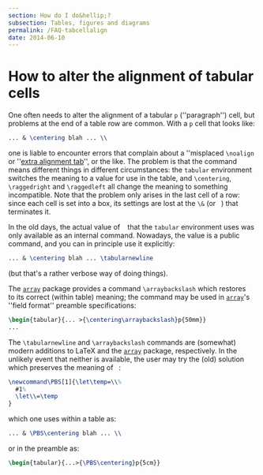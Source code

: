 ```yaml
---
section: How do I do&hellip;?
subsection: Tables, figures and diagrams
permalink: /FAQ-tabcellalign
date: 2014-06-10
---
```


# How to alter the alignment of tabular cells

One often needs to alter the alignment of a tabular `p` (''paragraph'')
cell, but problems at the end of a table row are common.  With a
`p` cell that looks like:
```latex
... & \centering blah ... \\
```
one is liable to encounter errors that complain about a ''misplaced
`\noalign` or ''[extra alignment tab](/FAQ-altabcr)'', or the like.
The problem is that the command ` ` means different things in
different circumstances: the `tabular` environment
switches the meaning to a value for use in the table, and
`\centering`, `\raggedright` and `\raggedleft` all change the
meaning to something incompatible.  Note that the problem only
arises in the last cell of a row: since each cell is set into a box,
its settings are lost at the `\&` (or ` `) that
terminates it. 

In the old days, the actual value of ` ` that the
`tabular` environment uses was only available as an
internal command.  Nowadays, the value is a public command, and you
can in principle use it explicitly:
```latex
... & \centering blah ... \tabularnewline
```
(but that's a rather verbose way of doing things).

The [`array`](https://ctan.org/pkg/array) package provides a command `\arraybackslash`
which restores ` ` to its correct (within table) meaning;
the command may be used in [`array`](https://ctan.org/pkg/array)'s ''field format'' preamble
specifications:
```latex
\begin{tabular}{... >{\centering\arraybackslash}p{50mm}}
...
```

The `\tabularnewline` and `\arraybackslash` commands are
(somewhat) modern additions to LaTeX and the [`array`](https://ctan.org/pkg/array)
package, respectively.  In the unlikely event that neither is
available, the user may try the (old) solution which preserves the
meaning of ` `:
<!-- {% raw %} -->
```latex
\newcommand\PBS[1]{\let\temp=\\%
  #1%
  \let\\=\temp
}
```
<!-- {% endraw %} -->
which one uses within a table as:
```latex
... & \PBS\centering blah ... \\
```
or in the preamble as:
```latex
\begin{tabular}{...>{\PBS\centering}p{5cm}}
```

